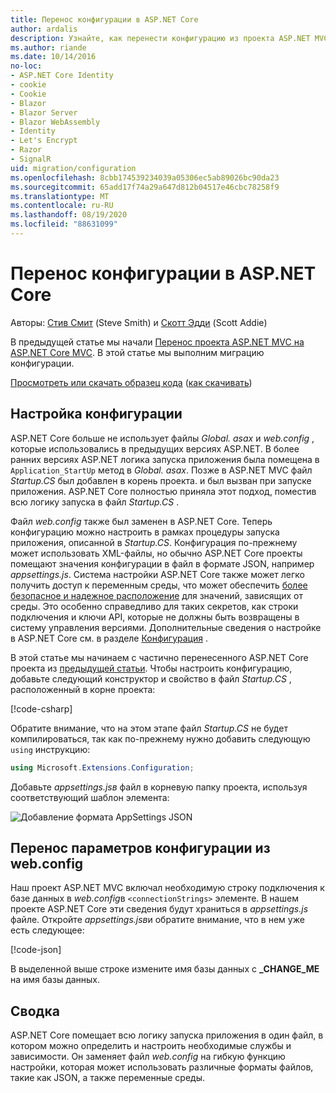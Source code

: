 ```yaml
---
title: Перенос конфигурации в ASP.NET Core
author: ardalis
description: Узнайте, как перенести конфигурацию из проекта ASP.NET MVC в проект ASP.NET Core MVC.
ms.author: riande
ms.date: 10/14/2016
no-loc:
- ASP.NET Core Identity
- cookie
- Cookie
- Blazor
- Blazor Server
- Blazor WebAssembly
- Identity
- Let's Encrypt
- Razor
- SignalR
uid: migration/configuration
ms.openlocfilehash: 8cbb174539234039a05306ec5ab89026bc90da23
ms.sourcegitcommit: 65add17f74a29a647d812b04517e46cbc78258f9
ms.translationtype: MT
ms.contentlocale: ru-RU
ms.lasthandoff: 08/19/2020
ms.locfileid: "88631099"
---
```

# <a name="migrate-configuration-to-aspnet-core"></a>Перенос конфигурации в ASP.NET Core

Авторы: [Стив Смит](https://ardalis.com/) (Steve Smith) и [Скотт Эдди](https://scottaddie.com) (Scott Addie)

В предыдущей статье мы начали [Перенос проекта ASP.NET MVC на ASP.NET Core MVC](xref:migration/mvc). В этой статье мы выполним миграцию конфигурации.

[Просмотреть или скачать образец кода](https://github.com/dotnet/AspNetCore.Docs/tree/master/aspnetcore/migration/configuration/samples) ([как скачивать](xref:index#how-to-download-a-sample))

## <a name="setup-configuration"></a>Настройка конфигурации

ASP.NET Core больше не использует файлы *Global. asax* и *web.config* , которые использовались в предыдущих версиях ASP.NET. В более ранних версиях ASP.NET логика запуска приложения была помещена в `Application_StartUp` метод в *Global. asax*. Позже в ASP.NET MVC файл *Startup.CS* был добавлен в корень проекта. и был вызван при запуске приложения. ASP.NET Core полностью приняла этот подход, поместив всю логику запуска в файл *Startup.CS* .

Файл *web.config* также был заменен в ASP.NET Core. Теперь конфигурацию можно настроить в рамках процедуры запуска приложения, описанной в *Startup.CS*. Конфигурация по-прежнему может использовать XML-файлы, но обычно ASP.NET Core проекты помещают значения конфигурации в файл в формате JSON, например *appsettings.js*. Система настройки ASP.NET Core также может легко получить доступ к переменным среды, что может обеспечить [более безопасное и надежное расположение](xref:security/app-secrets) для значений, зависящих от среды. Это особенно справедливо для таких секретов, как строки подключения и ключи API, которые не должны быть возвращены в систему управления версиями. Дополнительные сведения о настройке в ASP.NET Core см. в разделе [Конфигурация](xref:fundamentals/configuration/index) .

В этой статье мы начинаем с частично перенесенного ASP.NET Core проекта из [предыдущей статьи](xref:migration/mvc). Чтобы настроить конфигурацию, добавьте следующий конструктор и свойство в файл *Startup.CS* , расположенный в корне проекта:

[!code-csharp[](configuration/samples/WebApp1/src/WebApp1/Startup.cs?range=11-16)]

Обратите внимание, что на этом этапе файл *Startup.CS* не будет компилироваться, так как по-прежнему нужно добавить следующую `using` инструкцию:

```csharp
using Microsoft.Extensions.Configuration;
```

Добавьте *appsettings.jsв* файл в корневую папку проекта, используя соответствующий шаблон элемента:

![Добавление формата AppSettings JSON](configuration/_static/add-appsettings-json.png)

## <a name="migrate-configuration-settings-from-webconfig"></a>Перенос параметров конфигурации из web.config

Наш проект ASP.NET MVC включал необходимую строку подключения к базе данных в *web.config*в `<connectionStrings>` элементе. В нашем проекте ASP.NET Core эти сведения будут храниться в *appsettings.js* файле. Откройте *appsettings.jsв*и обратите внимание, что в нем уже есть следующее:

[!code-json[](../migration/configuration/samples/WebApp1/src/WebApp1/appsettings.json?highlight=4)]

В выделенной выше строке измените имя базы данных с **_CHANGE_ME** на имя базы данных.

## <a name="summary"></a>Сводка

ASP.NET Core помещает всю логику запуска приложения в один файл, в котором можно определить и настроить необходимые службы и зависимости. Он заменяет файл *web.config* на гибкую функцию настройки, которая может использовать различные форматы файлов, такие как JSON, а также переменные среды.
